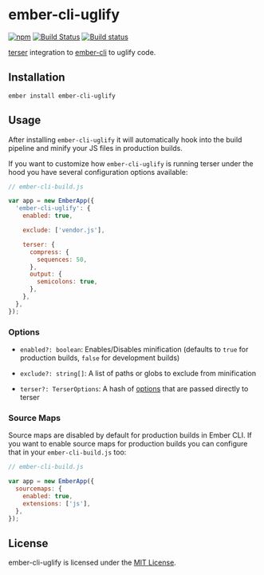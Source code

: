 
ember-cli-uglify
==============================================================================

[![npm](https://img.shields.io/npm/v/ember-cli-uglify.svg)](https://www.npmjs.com/package/ember-cli-uglify)
[![Build Status](https://travis-ci.org/ember-cli/ember-cli-uglify.svg?branch=master)](https://travis-ci.org/ember-cli/ember-cli-uglify)
[![Build status](https://ci.appveyor.com/api/projects/status/xbx40pk5b4ykawjh/branch/master?svg=true)](https://ci.appveyor.com/project/embercli/ember-cli-uglify/branch/master)

[terser](https://github.com/terser/terser) integration to 
[ember-cli](http://cli.emberjs.com/) to uglify code.


Installation
------------------------------------------------------------------------------

```
ember install ember-cli-uglify
```

Usage
------------------------------------------------------------------------------

After installing `ember-cli-uglify` it will automatically hook into the build
pipeline and minify your JS files in production builds.

If you want to customize how `ember-cli-uglify` is running terser under the
hood you have several configuration options available:

```js
// ember-cli-build.js

var app = new EmberApp({
  'ember-cli-uglify': {
    enabled: true,

    exclude: ['vendor.js'],

    terser: {
      compress: {
        sequences: 50,
      },
      output: {
        semicolons: true,
      },
    },
  },
});
```


### Options

- `enabled?: boolean`: Enables/Disables minification (defaults to `true` for
  production builds, `false` for development builds)

- `exclude?: string[]`: A list of paths or globs to exclude from minification

- `terser?: TerserOptions`: A hash of [options](https://github.com/terser/terser#minify-options)
  that are passed directly to terser


### Source Maps

Source maps are disabled by default for production builds in Ember CLI. If you
want to enable source maps for production builds you can configure that in your
`ember-cli-build.js` too:

```js
// ember-cli-build.js

var app = new EmberApp({
  sourcemaps: {
    enabled: true,
    extensions: ['js'],
  },
});
```


License
------------------------------------------------------------------------------
ember-cli-uglify is licensed under the [MIT License](LICENSE.md).
